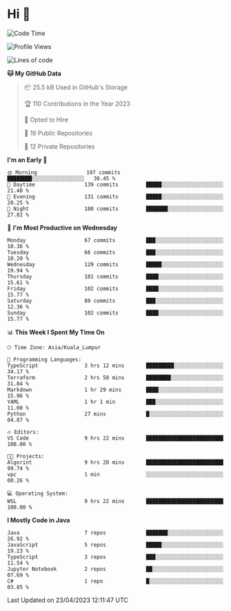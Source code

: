 <h1>Hi 👋</h1>

<!--START_SECTION:waka-->
![Code Time](http://img.shields.io/badge/Code%20Time-171%20hrs%2020%20mins-blue)

![Profile Views](http://img.shields.io/badge/Profile%20Views-1-blue)

![Lines of code](https://img.shields.io/badge/From%20Hello%20World%20I%27ve%20Written-652.0%20thousand%20lines%20of%20code-blue)

**🐱 My GitHub Data** 

> 📦 25.5 kB Used in GitHub's Storage 
 > 
> 🏆 110 Contributions in the Year 2023
 > 
> 💼 Opted to Hire
 > 
> 📜 19 Public Repositories 
 > 
> 🔑 12 Private Repositories 
 > 
**I'm an Early 🐤** 

```text
🌞 Morning                197 commits         ████████░░░░░░░░░░░░░░░░░   30.45 % 
🌆 Daytime                139 commits         █████░░░░░░░░░░░░░░░░░░░░   21.48 % 
🌃 Evening                131 commits         █████░░░░░░░░░░░░░░░░░░░░   20.25 % 
🌙 Night                  180 commits         ███████░░░░░░░░░░░░░░░░░░   27.82 % 
```
📅 **I'm Most Productive on Wednesday** 

```text
Monday                   67 commits          ███░░░░░░░░░░░░░░░░░░░░░░   10.36 % 
Tuesday                  66 commits          ███░░░░░░░░░░░░░░░░░░░░░░   10.20 % 
Wednesday                129 commits         █████░░░░░░░░░░░░░░░░░░░░   19.94 % 
Thursday                 101 commits         ████░░░░░░░░░░░░░░░░░░░░░   15.61 % 
Friday                   102 commits         ████░░░░░░░░░░░░░░░░░░░░░   15.77 % 
Saturday                 80 commits          ███░░░░░░░░░░░░░░░░░░░░░░   12.36 % 
Sunday                   102 commits         ████░░░░░░░░░░░░░░░░░░░░░   15.77 % 
```


📊 **This Week I Spent My Time On** 

```text
🕑︎ Time Zone: Asia/Kuala_Lumpur

💬 Programming Languages: 
TypeScript               3 hrs 12 mins       █████████░░░░░░░░░░░░░░░░   34.17 % 
Terraform                2 hrs 58 mins       ████████░░░░░░░░░░░░░░░░░   31.84 % 
Markdown                 1 hr 29 mins        ████░░░░░░░░░░░░░░░░░░░░░   15.96 % 
YAML                     1 hr 1 min          ███░░░░░░░░░░░░░░░░░░░░░░   11.00 % 
Python                   27 mins             █░░░░░░░░░░░░░░░░░░░░░░░░   04.87 % 

🔥 Editors: 
VS Code                  9 hrs 22 mins       █████████████████████████   100.00 % 

🐱‍💻 Projects: 
Algorint                 9 hrs 20 mins       █████████████████████████   99.74 % 
vpc                      1 min               ░░░░░░░░░░░░░░░░░░░░░░░░░   00.26 % 

💻 Operating System: 
WSL                      9 hrs 22 mins       █████████████████████████   100.00 % 
```

**I Mostly Code in Java** 

```text
Java                     7 repos             ███████░░░░░░░░░░░░░░░░░░   26.92 % 
JavaScript               5 repos             █████░░░░░░░░░░░░░░░░░░░░   19.23 % 
TypeScript               3 repos             ███░░░░░░░░░░░░░░░░░░░░░░   11.54 % 
Jupyter Notebook         2 repos             ██░░░░░░░░░░░░░░░░░░░░░░░   07.69 % 
C#                       1 repo              █░░░░░░░░░░░░░░░░░░░░░░░░   03.85 % 
```




 Last Updated on 23/04/2023 12:11:47 UTC
<!--END_SECTION:waka-->
